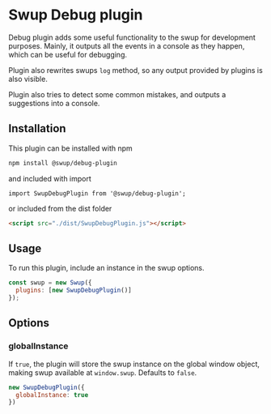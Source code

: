 # Swup Debug plugin

Debug plugin adds some useful functionality to the swup for development purposes.
Mainly, it outputs all the events in a console as they happen, which can be useful for debugging.

Plugin also rewrites swups `log` method, so any output provided by plugins is also visible.

Plugin also tries to detect some common mistakes, and outputs a suggestions into a console.

## Installation

This plugin can be installed with npm

```bash
npm install @swup/debug-plugin
```

and included with import

```shell
import SwupDebugPlugin from '@swup/debug-plugin';
```

or included from the dist folder

```html
<script src="./dist/SwupDebugPlugin.js"></script>
```

## Usage

To run this plugin, include an instance in the swup options.

```javascript
const swup = new Swup({
  plugins: [new SwupDebugPlugin()]
});
```

## Options

### globalInstance

If `true`, the plugin will store the swup instance on the global window object, making swup available at `window.swup`. Defaults to `false`.

```javascript
new SwupDebugPlugin({
  globalInstance: true
})
```
